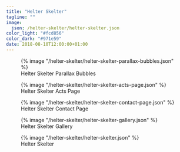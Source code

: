 ```yaml
---
title: "Helter Skelter"
tagline: ""
image:
  json: /helter-skelter/helter-skelter.json
color_light: "#fcd856"
color_dark: "#971e59"
date: 2018-08-10T12:00:00+01:00
---
```


<figure>
  <div class="c-image-background u-rounded">
    {% image "/helter-skelter/helter-skelter-parallax-bubbles.json" %}
  </div>
  <figcaption>
    Helter Skelter Parallax Bubbles
  </figcaption>
</figure>

<figure>
  <div class="c-image-background u-rounded">
    {% image "/helter-skelter/helter-skelter-acts-page.json" %}
  </div>
  <figcaption>
    Helter Skelter Acts Page
  </figcaption>
</figure>

<figure>
  <div class="c-image-background u-rounded">
    {% image "/helter-skelter/helter-skelter-contact-page.json" %}
  </div>
  <figcaption>
    Helter Skelter Contact Page
  </figcaption>
</figure>

<figure>
  <div class="c-image-background u-rounded">
    {% image "/helter-skelter/helter-skelter-gallery.json" %}
  </div>
  <figcaption>
    Helter Skelter Gallery
  </figcaption>
</figure>

<figure>
  <div class="c-image-background u-rounded">
    {% image "/helter-skelter/helter-skelter.json" %}
  </div>
  <figcaption>
    Helter Skelter
  </figcaption>
</figure>
